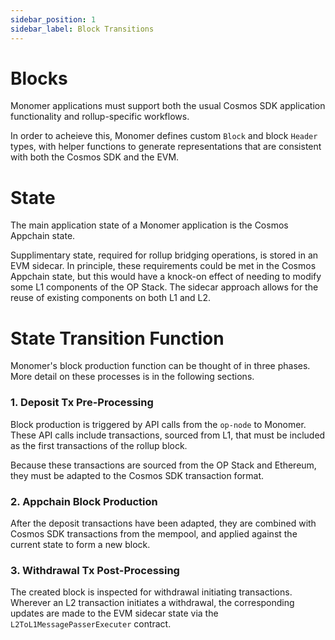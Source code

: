 ```yaml
---
sidebar_position: 1
sidebar_label: Block Transitions
---
```


# Blocks

Monomer applications must support both the usual Cosmos SDK application functionality and rollup-specific workflows.

In order to acheieve this, Monomer defines custom `Block` and block `Header` types, with helper functions to generate representations that are consistent with both the Cosmos SDK and the EVM.

# State

The main application state of a Monomer application is the Cosmos Appchain state.

Supplimentary state, required for rollup bridging operations, is stored in an EVM sidecar. In principle, these requirements could be met in the Cosmos Appchain state, but this would have a knock-on effect of needing to modify some L1 components of the OP Stack. The sidecar approach allows for the reuse of existing components on both L1 and L2.

# State Transition Function

Monomer's block production function can be thought of in three phases. More detail on these processes is in the following sections.

### 1. Deposit Tx Pre-Processing

Block production is triggered by API calls from the `op-node` to Monomer. These API calls include transactions, sourced from L1, that must be included as the first transactions of the rollup block.

Because these transactions are sourced from the OP Stack and Ethereum, they must be adapted to the Cosmos SDK transaction format.

### 2. Appchain Block Production

After the deposit transactions have been adapted, they are combined with Cosmos SDK transactions from the mempool, and applied against the current state to form a new block.

### 3. Withdrawal Tx Post-Processing

The created block is inspected for withdrawal initiating transactions. Wherever an L2 transaction initiates a withdrawal, the corresponding updates are made to the EVM sidecar state via the `L2ToL1MessagePasserExecuter` contract.
